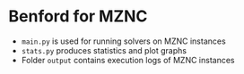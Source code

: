# Benford for MZNC

- ``main.py`` is used for running solvers on MZNC instances
- ``stats.py`` produces statistics and plot graphs
- Folder ``output`` contains execution logs of MZNC instances